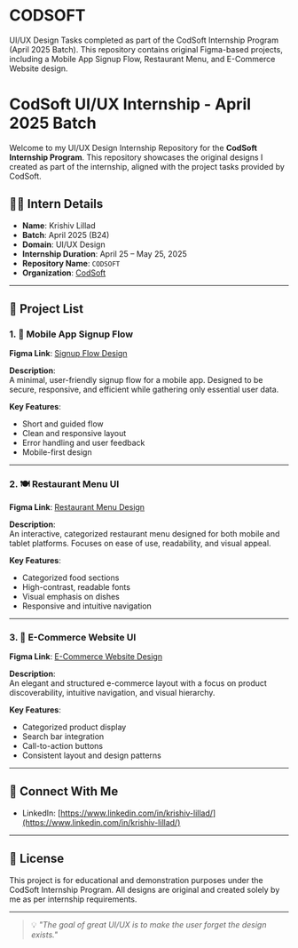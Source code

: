 # CODSOFT
UI/UX Design Tasks completed as part of the CodSoft Internship Program (April 2025 Batch). This repository contains original Figma-based projects, including a Mobile App Signup Flow, Restaurant Menu, and E-Commerce Website design.
# CodSoft UI/UX Internship - April 2025 Batch

Welcome to my UI/UX Design Internship Repository for the **CodSoft Internship Program**. This repository showcases the original designs I created as part of the internship, aligned with the project tasks provided by CodSoft.

## 👨‍💻 Intern Details

- **Name**: Krishiv Lillad  
- **Batch**: April 2025 (B24)  
- **Domain**: UI/UX Design  
- **Internship Duration**: April 25 – May 25, 2025  
- **Repository Name**: `CODSOFT`  
- **Organization**: [CodSoft](https://www.codsoft.in)

---

## 📂 Project List

### 1. 📱 Mobile App Signup Flow

**Figma Link**: [Signup Flow Design](https://www.figma.com/design/StNx8DzY2EzNn2lWmzEyTM/SignupFlow?m=auto&t=fP98btrfbA0721xT-6)

**Description**:  
A minimal, user-friendly signup flow for a mobile app. Designed to be secure, responsive, and efficient while gathering only essential user data.

**Key Features**:
- Short and guided flow  
- Clean and responsive layout  
- Error handling and user feedback  
- Mobile-first design

---

### 2. 🍽️ Restaurant Menu UI

**Figma Link**: [Restaurant Menu Design](https://www.figma.com/design/VXxXKV28Gp1C8lL2Ilk9kW/RestaurantMenu?m=auto&t=fP98btrfbA0721xT-6)

**Description**:  
An interactive, categorized restaurant menu designed for both mobile and tablet platforms. Focuses on ease of use, readability, and visual appeal.

**Key Features**:
- Categorized food sections  
- High-contrast, readable fonts  
- Visual emphasis on dishes  
- Responsive and intuitive navigation

---

### 3. 🛒 E-Commerce Website UI

**Figma Link**: [E-Commerce Website Design](https://www.figma.com/design/6ponMy8OLPMC8sRq3peDTJ/EcommerceWebsite?m=auto&t=fP98btrfbA0721xT-6)

**Description**:  
An elegant and structured e-commerce layout with a focus on product discoverability, intuitive navigation, and visual hierarchy.

**Key Features**:
- Categorized product display  
- Search bar integration  
- Call-to-action buttons  
- Consistent layout and design patterns

---

## 🔗 Connect With Me

- LinkedIn: [https://www.linkedin.com/in/krishiv-lillad/](https://www.linkedin.com/in/krishiv-lillad/)

---

## 📜 License

This project is for educational and demonstration purposes under the CodSoft Internship Program. All designs are original and created solely by me as per internship requirements.

---

> 💡 *"The goal of great UI/UX is to make the user forget the design exists."*
